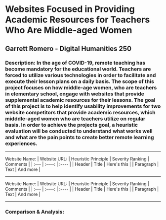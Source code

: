 # Websites Focused in Providing Academic Resources for Teachers Who Are Middle-aged Women
## Garrett Romero - Digital Humanities 250
### Description: In the age of COVID-19, remote teaching has become mandatory for the educational world. Teachers are forced to utilize various technologies in order to facilitate and execute their lesson plans on a daily basis. The scope of this project focuses on how middle-age women, who are teachers in elementary school, engage with websites that provide supplemental academic resources for their lessons. The goal of this project is to help identify usability improvements for two website competitors that provide academic resources, which midddle-aged women who are teachers utilize on regular basis. In order to achieve the projects goal, a  heuristic evaluation will be conducted to understand what works well and what are the pain points to create better remote learning experiences.  
----
Website Name: |
Website URL:
| Heuristic Principle      | Severity Ranking | Comments     |
| :---        |    :----:   | :----         |
| Header      | Title       | Here's this   |
| Paragraph   | Text        | And more      |

----
Website Name: |
Website URL:
| Heuristic Principle      | Severity Ranking | Comments     |
| :---        |    :----:   | :----         |
| Header      | Title       | Here's this   |
| Paragraph   | Text        | And more      |

----
### Comparison & Analysis:
